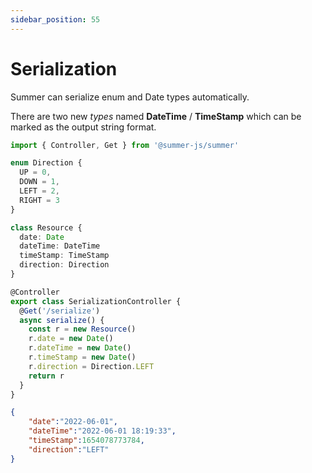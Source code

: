 ```yaml
---
sidebar_position: 55
---
```


# Serialization

Summer can serialize enum and Date types automatically.

There are two new *types* named **DateTime** / **TimeStamp** which can be marked as the output string format.

```ts
import { Controller, Get } from '@summer-js/summer'

enum Direction {
  UP = 0,
  DOWN = 1,
  LEFT = 2,
  RIGHT = 3
}

class Resource {
  date: Date
  dateTime: DateTime
  timeStamp: TimeStamp
  direction: Direction
}

@Controller
export class SerializationController {
  @Get('/serialize')
  async serialize() {
    const r = new Resource()
    r.date = new Date()
    r.dateTime = new Date()
    r.timeStamp = new Date()
    r.direction = Direction.LEFT
    return r
  }
}
```

```json title="Output"
{
    "date":"2022-06-01",
    "dateTime":"2022-06-01 18:19:33",
    "timeStamp":1654078773784,
    "direction":"LEFT"
}
```

